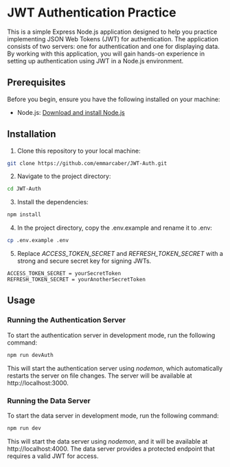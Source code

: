 # JWT Authentication Practice
This is a simple Express Node.js application designed to help you practice implementing JSON Web Tokens (JWT) for authentication. The application consists of two servers: one for authentication and one for displaying data. By working with this application, you will gain hands-on experience in setting up authentication using JWT in a Node.js environment.

## Prerequisites

Before you begin, ensure you have the following installed on your machine:

- Node.js: [Download and install Node.js](https://nodejs.org/)

## Installation

1. Clone this repository to your local machine:

```bash
git clone https://github.com/emmarcaber/JWT-Auth.git
```

2. Navigate to the project directory:

```bash
cd JWT-Auth
```

3. Install the dependencies:
   
```bash
npm install
```

4. In the project directory, copy the .env.example and rename it to .env:

```bash
cp .env.example .env
```

5. Replace _ACCESS_TOKEN_SECRET_ and _REFRESH_TOKEN_SECRET_ with a strong and secure secret key for signing JWTs.

```
ACCESS_TOKEN_SECRET = yourSecretToken
REFRESH_TOKEN_SECRET = yourAnotherSecretToken
```

## Usage
### Running the Authentication Server
To start the authentication server in development mode, run the following command:

```bash
npm run devAuth
```

This will start the authentication server using *nodemon*, which automatically restarts the server on file changes. The server will be available at http://localhost:3000.

### Running the Data Server
To start the data server in development mode, run the following command:

```bash
npm run dev
```

This will start the data server using *nodemon*, and it will be available at http://localhost:4000. The data server provides a protected endpoint that requires a valid JWT for access.
